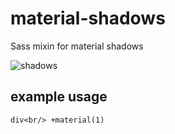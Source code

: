 # material-shadows

Sass mixin for material shadows

![shadows](https://s3.amazonaws.com/f.cl.ly/items/2z333d262a101P2J0v1S/material%20shadows.png)
    
## example usage

`div<br/>
 +material(1)
`

